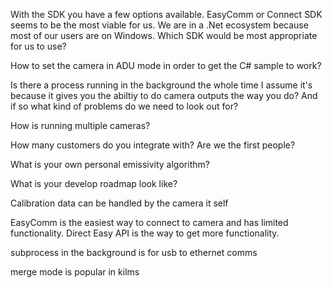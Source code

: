 With the SDK you have a few options available. EasyComm or Connect SDK seems to be the most viable for us. We are in a 
.Net ecosystem because most of our users are on Windows. Which SDK would be most appropriate for us to use?

How to set the camera in ADU mode in order to get the C# sample to work?

Is there a process running in the background the whole time I assume it's because it gives you the abiltiy to do camera outputs the way you do? 
And if so what kind of problems do we need to look out for?

How is running multiple cameras?

How many customers do you integrate with? Are we the first people?

What is your own personal emissivity algorithm? 

What is your develop roadmap look like?


Calibration data can be handled by the camera it self



EasyComm is the easiest way to connect to camera and has limited functionality.
Direct Easy API is the way to get more functionality.

subprocess in the background is for usb to ethernet comms

merge mode is popular in kilms